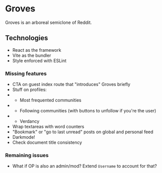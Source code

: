 # Groves

Groves is an arboreal semiclone of Reddit.

## Technologies

- React as the framework
- Vite as the bundler
- Style enforced with ESLint

### Missing features

- CTA on guest index route that "introduces" Groves briefly
- Stuff on profiles:
- - Most frequented communities
- - Following communities (with buttons to unfollow if you're the user)
- - Verdancy
- Wrap textareas with word counters
- "Bookmark" or "go to last unread" posts on global and personal feed
- Darkmode!
- Check document title consistency

### Remaining issues

- What if OP is also an admin/mod? Extend `Username` to account for that?
